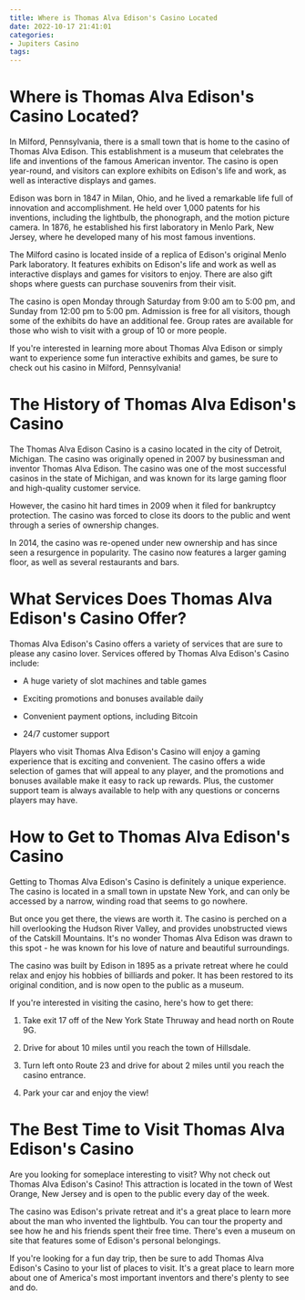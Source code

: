 ```yaml
---
title: Where is Thomas Alva Edison's Casino Located
date: 2022-10-17 21:41:01
categories:
- Jupiters Casino
tags:
---
```



#  Where is Thomas Alva Edison's Casino Located?

In Milford, Pennsylvania, there is a small town that is home to the casino of Thomas Alva Edison. This establishment is a museum that celebrates the life and inventions of the famous American inventor. The casino is open year-round, and visitors can explore exhibits on Edison's life and work, as well as interactive displays and games.

Edison was born in 1847 in Milan, Ohio, and he lived a remarkable life full of innovation and accomplishment. He held over 1,000 patents for his inventions, including the lightbulb, the phonograph, and the motion picture camera. In 1876, he established his first laboratory in Menlo Park, New Jersey, where he developed many of his most famous inventions.

The Milford casino is located inside of a replica of Edison's original Menlo Park laboratory. It features exhibits on Edison's life and work as well as interactive displays and games for visitors to enjoy. There are also gift shops where guests can purchase souvenirs from their visit.

The casino is open Monday through Saturday from 9:00 am to 5:00 pm, and Sunday from 12:00 pm to 5:00 pm. Admission is free for all visitors, though some of the exhibits do have an additional fee. Group rates are available for those who wish to visit with a group of 10 or more people.

If you're interested in learning more about Thomas Alva Edison or simply want to experience some fun interactive exhibits and games, be sure to check out his casino in Milford, Pennsylvania!

#  The History of Thomas Alva Edison's Casino

The Thomas Alva Edison Casino is a casino located in the city of Detroit, Michigan. The casino was originally opened in 2007 by businessman and inventor Thomas Alva Edison. The casino was one of the most successful casinos in the state of Michigan, and was known for its large gaming floor and high-quality customer service.

However, the casino hit hard times in 2009 when it filed for bankruptcy protection. The casino was forced to close its doors to the public and went through a series of ownership changes.

In 2014, the casino was re-opened under new ownership and has since seen a resurgence in popularity. The casino now features a larger gaming floor, as well as several restaurants and bars.

#  What Services Does Thomas Alva Edison's Casino Offer?

Thomas Alva Edison's Casino offers a variety of services that are sure to please any casino lover. Services offered by Thomas Alva Edison's Casino include:

* A huge variety of slot machines and table games

* Exciting promotions and bonuses available daily

* Convenient payment options, including Bitcoin

* 24/7 customer support

 Players who visit Thomas Alva Edison's Casino will enjoy a gaming experience that is exciting and convenient. The casino offers a wide selection of games that will appeal to any player, and the promotions and bonuses available make it easy to rack up rewards. Plus, the customer support team is always available to help with any questions or concerns players may have.

#  How to Get to Thomas Alva Edison's Casino

Getting to Thomas Alva Edison's Casino is definitely a unique experience. The casino is located in a small town in upstate New York, and can only be accessed by a narrow, winding road that seems to go nowhere.

But once you get there, the views are worth it. The casino is perched on a hill overlooking the Hudson River Valley, and provides unobstructed views of the Catskill Mountains. It's no wonder Thomas Alva Edison was drawn to this spot - he was known for his love of nature and beautiful surroundings.

The casino was built by Edison in 1895 as a private retreat where he could relax and enjoy his hobbies of billiards and poker. It has been restored to its original condition, and is now open to the public as a museum.

If you're interested in visiting the casino, here's how to get there:

1) Take exit 17 off of the New York State Thruway and head north on Route 9G.

2) Drive for about 10 miles until you reach the town of Hillsdale.

3) Turn left onto Route 23 and drive for about 2 miles until you reach the casino entrance.

4) Park your car and enjoy the view!

#  The Best Time to Visit Thomas Alva Edison's Casino

Are you looking for someplace interesting to visit? Why not check out Thomas Alva Edison's Casino! This attraction is located in the town of West Orange, New Jersey and is open to the public every day of the week.

The casino was Edison's private retreat and it's a great place to learn more about the man who invented the lightbulb. You can tour the property and see how he and his friends spent their free time. There's even a museum on site that features some of Edison's personal belongings.

If you're looking for a fun day trip, then be sure to add Thomas Alva Edison's Casino to your list of places to visit. It's a great place to learn more about one of America's most important inventors and there's plenty to see and do.